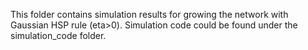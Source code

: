 This folder contains simulation results for growing the network with Gaussian HSP rule (eta>0). Simulation code could be found under the simulation_code folder.
